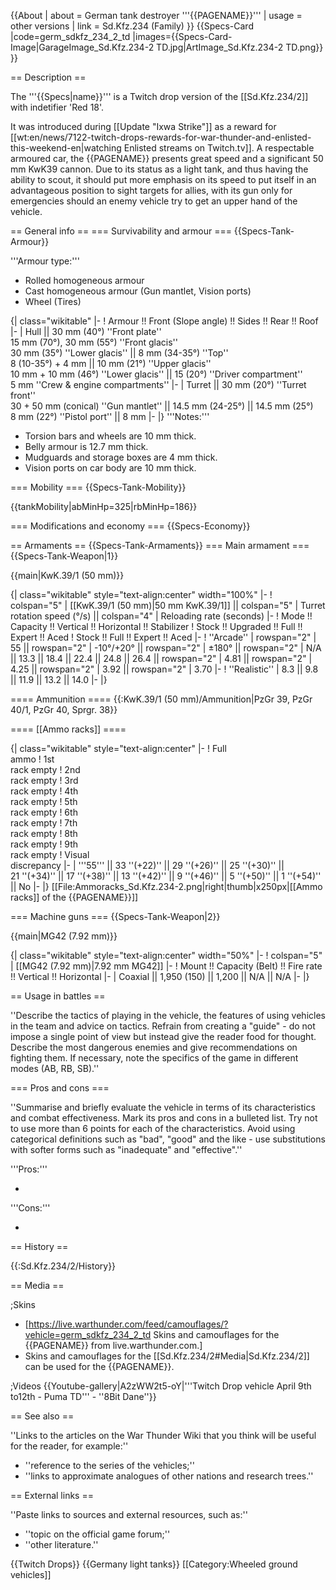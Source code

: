 {{About
| about = German tank destroyer '''{{PAGENAME}}'''
| usage = other versions
| link = Sd.Kfz.234 (Family)
}}
{{Specs-Card
|code=germ_sdkfz_234_2_td
|images={{Specs-Card-Image|GarageImage_Sd.Kfz.234-2 TD.jpg|ArtImage_Sd.Kfz.234-2 TD.png}}
}}

== Description ==
<!-- ''In the description, the first part should be about the history of the creation and combat usage of the vehicle, as well as its key features. In the second part, tell the reader about the ground vehicle in the game. Insert a screenshot of the vehicle, so that if the novice player does not remember the vehicle by name, he will immediately understand what kind of vehicle the article is talking about.'' -->
The '''{{Specs|name}}''' is a Twitch drop version of the [[Sd.Kfz.234/2]] with indetifier 'Red 18'. 

It was introduced during [[Update "Ixwa Strike"]] as a reward for [[wt:en/news/7122-twitch-drops-rewards-for-war-thunder-and-enlisted-this-weekend-en|watching Enlisted streams on Twitch.tv]]. A respectable armoured car, the {{PAGENAME}} presents great speed and a significant 50 mm KwK39 cannon. Due to its status as a light tank, and thus having the ability to scout, it should put more emphasis on its speed to put itself in an advantageous position to sight targets for allies, with its gun only for emergencies should an enemy vehicle try to get an upper hand of the vehicle.

== General info ==
=== Survivability and armour ===
{{Specs-Tank-Armour}}
<!-- ''Describe armour protection. Note the most well protected and key weak areas. Appreciate the layout of modules as well as the number and location of crew members. Is the level of armour protection sufficient, is the placement of modules helpful for survival in combat? If necessary use a visual template to indicate the most secure and weak zones of the armour.'' -->

'''Armour type:'''

* Rolled homogeneous armour
* Cast homogeneous armour (Gun mantlet, Vision ports)
* Wheel (Tires)

{| class="wikitable"
|-
! Armour !! Front (Slope angle) !! Sides !! Rear !! Roof
|-
| Hull || 30 mm (40°) ''Front plate'' <br> 15 mm (70°), 30 mm (55°) ''Front glacis'' <br> 30 mm (35°) ''Lower glacis'' || 8 mm (34-35°) ''Top'' <br> 8 (10-35°) + 4 mm || 10 mm (21°) ''Upper glacis'' <br> 10 mm + 10 mm (46°) ''Lower glacis'' || 15 (20°) ''Driver compartment'' <br> 5 mm ''Crew & engine compartments''
|-
| Turret || 30 mm (20°) ''Turret front'' <br> 30 + 50 mm (conical) ''Gun mantlet'' || 14.5 mm (24-25°) || 14.5 mm (25°) <br> 8 mm (22°) ''Pistol port'' || 8 mm
|-
|}
'''Notes:'''

* Torsion bars and wheels are 10 mm thick.
* Belly armour is 12.7 mm thick.
* Mudguards and storage boxes are 4 mm thick.
* Vision ports on car body are 10 mm thick.

=== Mobility ===
{{Specs-Tank-Mobility}}
<!-- ''Write about the mobility of the ground vehicle. Estimate the specific power and manoeuvrability, as well as the maximum speed forwards and backwards.'' -->

{{tankMobility|abMinHp=325|rbMinHp=186}}

=== Modifications and economy ===
{{Specs-Economy}}

== Armaments ==
{{Specs-Tank-Armaments}}
=== Main armament ===
{{Specs-Tank-Weapon|1}}
<!-- ''Give the reader information about the characteristics of the main gun. Assess its effectiveness in a battle based on the reloading speed, ballistics and the power of shells. Do not forget about the flexibility of the fire, that is how quickly the cannon can be aimed at the target, open fire on it and aim at another enemy. Add a link to the main article on the gun: <code><nowiki>{{main|Name of the weapon}}</nowiki></code>. Describe in general terms the ammunition available for the main gun. Give advice on how to use them and how to fill the ammunition storage.'' -->
{{main|KwK.39/1 (50 mm)}}

{| class="wikitable" style="text-align:center" width="100%"
|-
! colspan="5" | [[KwK.39/1 (50 mm)|50 mm KwK.39/1]] || colspan="5" | Turret rotation speed (°/s) || colspan="4" | Reloading rate (seconds)
|-
! Mode !! Capacity !! Vertical !! Horizontal !! Stabilizer
! Stock !! Upgraded !! Full !! Expert !! Aced
! Stock !! Full !! Expert !! Aced
|-
! ''Arcade''
| rowspan="2" | 55 || rowspan="2" | -10°/+20° || rowspan="2" | ±180° || rowspan="2" | N/A || 13.3 || 18.4 || 22.4 || 24.8 || 26.4 || rowspan="2" | 4.81 || rowspan="2" | 4.25 || rowspan="2" | 3.92 || rowspan="2" | 3.70
|-
! ''Realistic''
| 8.3 || 9.8 || 11.9 || 13.2 || 14.0
|-
|}

==== Ammunition ====
{{:KwK.39/1 (50 mm)/Ammunition|PzGr 39, PzGr 40/1, PzGr 40, Sprgr. 38}}

==== [[Ammo racks]] ====
<!-- '''Last updated: 1.101.1.16''' -->
{| class="wikitable" style="text-align:center"
|-
! Full<br>ammo
! 1st<br>rack empty
! 2nd<br>rack empty
! 3rd<br>rack empty
! 4th<br>rack empty
! 5th<br>rack empty
! 6th<br>rack empty
! 7th<br>rack empty
! 8th<br>rack empty
! 9th<br>rack empty
! Visual<br>discrepancy
|-
| '''55''' || 33&nbsp;''(+22)'' || 29&nbsp;''(+26)'' || 25&nbsp;''(+30)'' || 21&nbsp;''(+34)'' || 17&nbsp;''(+38)'' || 13&nbsp;''(+42)'' || 9&nbsp;''(+46)'' || 5&nbsp;''(+50)'' || 1&nbsp;''(+54)'' || No
|-
|}
[[File:Ammoracks_Sd.Kfz.234-2.png|right|thumb|x250px|[[Ammo racks]] of the {{PAGENAME}}]]

=== Machine guns ===
{{Specs-Tank-Weapon|2}}
<!-- ''Offensive and anti-aircraft machine guns not only allow you to fight some aircraft but also are effective against lightly armoured vehicles. Evaluate machine guns and give recommendations on its use.'' -->
{{main|MG42 (7.92 mm)}}

{| class="wikitable" style="text-align:center" width="50%"
|-
! colspan="5" | [[MG42 (7.92 mm)|7.92 mm MG42]]
|-
! Mount !! Capacity (Belt) !! Fire rate !! Vertical !! Horizontal
|-
| Coaxial || 1,950 (150) || 1,200 || N/A || N/A
|-
|}

== Usage in battles ==
<!-- ''Describe the tactics of playing in the vehicle, the features of using vehicles in the team and advice on tactics. Refrain from creating a "guide" - do not impose a single point of view but instead give the reader food for thought. Describe the most dangerous enemies and give recommendations on fighting them. If necessary, note the specifics of the game in different modes (AB, RB, SB).'' -->
''Describe the tactics of playing in the vehicle, the features of using vehicles in the team and advice on tactics. Refrain from creating a "guide" - do not impose a single point of view but instead give the reader food for thought. Describe the most dangerous enemies and give recommendations on fighting them. If necessary, note the specifics of the game in different modes (AB, RB, SB).''

=== Pros and cons ===
<!-- ''Summarise and briefly evaluate the vehicle in terms of its characteristics and combat effectiveness. Mark its pros and cons in a bulleted list. Try not to use more than 6 points for each of the characteristics. Avoid using categorical definitions such as "bad", "good" and the like - use substitutions with softer forms such as "inadequate" and "effective".'' -->
''Summarise and briefly evaluate the vehicle in terms of its characteristics and combat effectiveness. Mark its pros and cons in a bulleted list. Try not to use more than 6 points for each of the characteristics. Avoid using categorical definitions such as "bad", "good" and the like - use substitutions with softer forms such as "inadequate" and "effective".''

'''Pros:'''

*

'''Cons:'''

*

== History ==
<!-- ''Describe the history of the creation and combat usage of the vehicle in more detail than in the introduction. If the historical reference turns out to be too long, take it to a separate article, taking a link to the article about the vehicle and adding a block "/History" (example: <nowiki>https://wiki.warthunder.com/(Vehicle-name)/History</nowiki>) and add a link to it here using the <code>main</code> template. Be sure to reference text and sources by using <code><nowiki><ref></ref></nowiki></code>, as well as adding them at the end of the article with <code><nowiki><references /></nowiki></code>. This section may also include the vehicle's dev blog entry (if applicable) and the in-game encyclopedia description (under <code><nowiki>=== In-game description ===</nowiki></code>, also if applicable).'' -->
{{:Sd.Kfz.234/2/History}}

== Media ==
<!-- ''Excellent additions to the article would be video guides, screenshots from the game, and photos.'' -->

;Skins
* [https://live.warthunder.com/feed/camouflages/?vehicle=germ_sdkfz_234_2_td Skins and camouflages for the {{PAGENAME}} from live.warthunder.com.]
* Skins and camouflages for the [[Sd.Kfz.234/2#Media|Sd.Kfz.234/2]] can be used for the {{PAGENAME}}.

;Videos
{{Youtube-gallery|A2zWW2t5-oY|'''Twitch Drop vehicle April 9th to12th - Puma TD''' - ''8Bit Dane''}}

== See also ==
<!-- ''Links to the articles on the War Thunder Wiki that you think will be useful for the reader, for example:''
* ''reference to the series of the vehicles;''
* ''links to approximate analogues of other nations and research trees.'' -->
''Links to the articles on the War Thunder Wiki that you think will be useful for the reader, for example:''

* ''reference to the series of the vehicles;''
* ''links to approximate analogues of other nations and research trees.''

== External links ==
<!-- ''Paste links to sources and external resources, such as:''
* ''topic on the official game forum;''
* ''other literature.'' -->
''Paste links to sources and external resources, such as:''

* ''topic on the official game forum;''
* ''other literature.''

{{Twitch Drops}}
{{Germany light tanks}}
[[Category:Wheeled ground vehicles]]